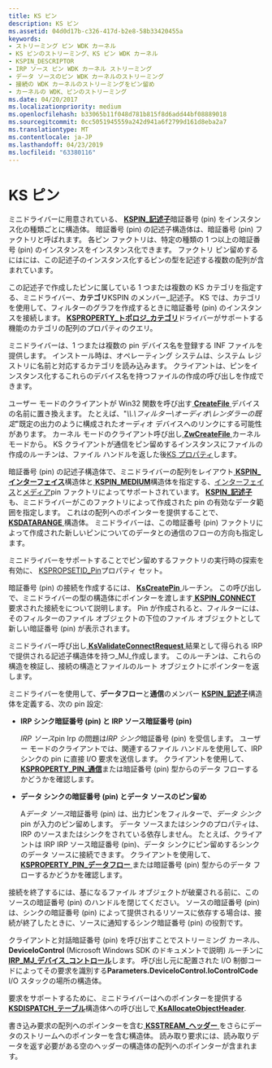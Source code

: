 ```yaml
---
title: KS ピン
description: KS ピン
ms.assetid: 04d0d17b-c326-417d-b2e8-58b33420455a
keywords:
- ストリーミング ピン WDK カーネル
- KS ピンのストリーミング、KS ピン WDK カーネル
- KSPIN_DESCRIPTOR
- IRP ソース ピン WDK カーネル ストリーミング
- データ ソースのピン WDK カーネルのストリーミング
- 接続の WDK カーネルのストリーミングをピン留め
- カーネルの WDK、ピンのストリーミング
ms.date: 04/20/2017
ms.localizationpriority: medium
ms.openlocfilehash: b33065b11f048d781b815f8d6add44bf08889018
ms.sourcegitcommit: 0cc5051945559a242d941a6f2799d161d8eba2a7
ms.translationtype: MT
ms.contentlocale: ja-JP
ms.lasthandoff: 04/23/2019
ms.locfileid: "63380116"
---
```

# <a name="ks-pins"></a>KS ピン





ミニドライバーに用意されている、 [ **KSPIN\_記述子**](https://msdn.microsoft.com/library/windows/hardware/ff563533)暗証番号 (pin) をインスタンス化の種類ごとに構造体。 暗証番号 (pin) の記述子構造体は、暗証番号 (pin) ファクトリと呼ばれます。 各ピン ファクトリは、特定の種類の 1 つ以上の暗証番号 (pin) のインスタンスをインスタンス化できます。 ファクトリ ピン留めするにはには、この記述子のインスタンス化するピンの型を記述する複数の配列が含まれています。

この記述子で作成したピンに属している 1 つまたは複数の KS カテゴリを指定する、ミニドライバー、**カテゴリ**KSPIN のメンバー\_記述子。 KS では、カテゴリを使用して、フィルターのグラフを作成するときに暗証番号 (pin) のインスタンスを接続します。 [ **KSPROPERTY\_トポロジ\_カテゴリ**](https://msdn.microsoft.com/library/windows/hardware/ff565799)ドライバーがサポートする機能のカテゴリの配列のプロパティのクエリ。

ミニドライバーは、1 つまたは複数の pin デバイス名を登録する INF ファイルを提供します。 インストール時は、オペレーティング システムは、システム レジストリに名前と対応するカテゴリを読み込みます。 クライアントは、ピンをインスタンス化するこれらのデバイス名を持つファイルの作成の呼び出しを作成できます。

ユーザー モードのクライアントが Win32 関数を呼び出す[ **CreateFile** ](https://msdn.microsoft.com/library/windows/desktop/aa363858)デバイスの名前に置き換えます。 たとえば、"*\\\\.\\フィルター\\オーディオ\\レンダラーの既定*"既定の出力のように構成されたオーディオ デバイスへのリンクにする可能性があります。 カーネル モードのクライアント呼び出し[ **ZwCreateFile** ](https://msdn.microsoft.com/library/windows/hardware/ff566424)カーネル モードから。 KS クライアントが通信をピン留めするインスタンスにファイルの作成のルーチンは、ファイル ハンドルを返した後[KS プロパティ](ks-properties.md)します。

暗証番号 (pin) の記述子構造体で、ミニドライバーの配列をレイアウト[ **KSPIN\_インターフェイス**](https://msdn.microsoft.com/library/windows/hardware/ff563537)構造体と[ **KSPIN\_MEDIUM**](https://msdn.microsoft.com/library/windows/hardware/ff563538)構造体を指定する、[インターフェイス](ks-interfaces.md)と[メディア](ks-mediums.md)pin ファクトリによってサポートされています。 [**KSPIN\_記述子**](https://msdn.microsoft.com/library/windows/hardware/ff563533)も、ミニドライバーがこのファクトリによって作成された pin の有効なデータ範囲を指定します。 これはの配列へのポインターを提供することで、 [ **KSDATARANGE** ](https://msdn.microsoft.com/library/windows/hardware/ff561658)構造体。 ミニドライバーは、この暗証番号 (pin) ファクトリによって作成された新しいピンについてのデータとの通信のフローの方向も指定します。

ミニドライバーをサポートすることでピン留めするファクトリの実行時の探索を有効に、 [KSPROPSETID\_Pin](https://msdn.microsoft.com/library/windows/hardware/ff566584)プロパティ セット。

暗証番号 (pin) の接続を作成するには、 [ **KsCreatePin** ](https://msdn.microsoft.com/library/windows/hardware/ff561652)ルーチン。 この呼び出しで、ミニドライバーの型の構造体にポインターを渡します[ **KSPIN\_CONNECT** ](https://msdn.microsoft.com/library/windows/hardware/ff563531)要求された接続をについて説明します。 Pin が作成されると、フィルターには、そのフィルターのファイル オブジェクトの下位のファイル オブジェクトとして新しい暗証番号 (pin) が表示されます。

ミニドライバー呼び出し[ **KsValidateConnectRequest** ](https://msdn.microsoft.com/library/windows/hardware/ff567227)結果として得られる IRP で提供される記述子構造体を持つ\_MJ\_作成します。 このルーチンは、これらの構造を検証し、接続の構造とファイルのルート オブジェクトにポインターを返します。

ミニドライバーを使用して、**データフロー**と**通信**のメンバー [ **KSPIN\_記述子**](https://msdn.microsoft.com/library/windows/hardware/ff563533)構造体を定義する、次の pin 設定:

-   **IRP シンク暗証番号 (pin) と IRP ソース暗証番号 (pin)**

    *IRP ソース*pin Irp の問題は*IRP シンク*暗証番号 (pin) を受信します。 ユーザー モードのクライアントでは、関連するファイル ハンドルを使用して、IRP シンクの pin に直接 I/O 要求を送信します。 クライアントを使用して、 [ **KSPROPERTY\_PIN\_通信**](https://msdn.microsoft.com/library/windows/hardware/ff565194)または暗証番号 (pin) 型からのデータ フローするかどうかを確認します。

-   **データ シンクの暗証番号 (pin) とデータ ソースのピン留め**

    A*データ ソース*暗証番号 (pin) は、出力ピンをフィルターで、*データ シンク*pin が入力のピン留めします。 データ ソースまたはシンクのプロパティは、IRP のソースまたはシンクをされている依存しません。 たとえば、クライアントは IRP IRP ソース暗証番号 (pin)、データ シンクにピン留めするシンクのデータ ソースに接続できます。 クライアントを使用して、 [ **KSPROPERTY\_PIN\_データフロー** ](https://msdn.microsoft.com/library/windows/hardware/ff565197)または暗証番号 (pin) 型からのデータ フローするかどうかを確認します。

接続を終了するには、基になるファイル オブジェクトが破棄される前に、このソースの暗証番号 (pin) のハンドルを閉じてください。 ソースの暗証番号 (pin) は、シンクの暗証番号 (pin) によって提供されるリソースに依存する場合は、接続が終了したときに、ソースに通知するシンク暗証番号 (pin) の役割です。

クライアントと対話暗証番号 (pin) を呼び出すことでストリーミング カーネル、 **DeviceIoControl** (Microsoft Windows SDK のドキュメントで説明) ルーチンに[ **IRP\_MJ\_デバイス\_コントロール**](https://msdn.microsoft.com/library/windows/hardware/ff550744)します。 呼び出し元に配置された I/O 制御コードによってその要求を識別する**Parameters.DeviceIoControl.IoControlCode** I/O スタックの場所の構造体。

要求をサポートするために、ミニドライバーはへのポインターを提供する[ **KSDISPATCH\_テーブル**](https://msdn.microsoft.com/library/windows/hardware/ff561723)構造体への呼び出しで[ **KsAllocateObjectHeader**](https://msdn.microsoft.com/library/windows/hardware/ff560972).

書き込み要求の配列へのポインターを含む[ **KSSTREAM\_ヘッダー** ](https://msdn.microsoft.com/library/windows/hardware/ff567138)をさらにデータのストリームへのポインターを含む構造体。 読み取り要求には、読み取りデータを返す必要がある空のヘッダーの構造体の配列へのポインターが含まれます。

 

 




